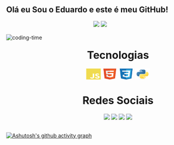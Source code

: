 ## Olá eu Sou o Eduardo e este é meu GitHub!

<div align="center">  
  <img  height="170em" src=https://github-readme-stats.vercel.app/api?username=eduardosichelero&show_icons=true&theme=solarized-light&count_private=true/>
  <img  height="170em" src="https://github-readme-stats.vercel.app/api/top-langs/?username=eduardosichelero&layout=compact&langs_count=16&theme=solarized-light"/>
</div>


<div  align="center"> 
  <div style="display: inline_block"><br>
    <img align="left" height="250" alt="coding-time" src="code.gif">
    <h1 align="center">Tecnologias </h1>
    <img align="center" alt="Eduardo-Js" height="30" width="40" src="https://raw.githubusercontent.com/devicons/devicon/master/icons/javascript/javascript-plain.svg">
    <img align="center" alt="Eduardo-HTML" height="30" width="40" src="https://raw.githubusercontent.com/devicons/devicon/master/icons/html5/html5-original.svg">
    <img align="center" alt="Eduardo-CSS" height="30" width="40" src="https://raw.githubusercontent.com/devicons/devicon/master/icons/css3/css3-original.svg">
    <img align="center" alt="Eduardo-Python" height="30" width="40" src="https://raw.githubusercontent.com/devicons/devicon/master/icons/python/python-original.svg">
   </div>
    
  
  <h1 align="center">Redes Sociais</h1>
    <a href = "mailto:eduardoddssichelero@gmail.com"><img src="https://img.shields.io/badge/Gmail-D14836?style=for-the-badge&logo=gmail&logoColor=white" target="_blank"></a>
    <a href="https://t.me/EduardoSichelero" target="_blank"><img src="https://img.shields.io/badge/Telegram-2CA5E0?style=for-the-badge&logo=telegram&logoColor=white" target="_blank"></a>
    <a href="https://www.instagram.com/hts.dudu/" target="_blank"><img src="https://img.shields.io/badge/-Instagram-%23E4405F?style=for-the-badge&logo=instagram&logoColor=white" target="_blank"></a> 
    <a href="https://www.linkedin.com/in/eduardo-sichelero/" target="_blank"><img src="https://img.shields.io/badge/-LinkedIn-%230077B5?style=for-the-badge&logo=linkedin&logoColor=white" target="_blank"></a>
</div>
<br>

[![Ashutosh's github activity graph](https://github-readme-activity-graph.vercel.app/graph?username=eduardosichelero&bg_color=FDF6E3&color=268BD2&line=859900&point=B58900&area=true&hide_border=true)](https://github.com/ashutosh00710/github-readme-activity-graph)

